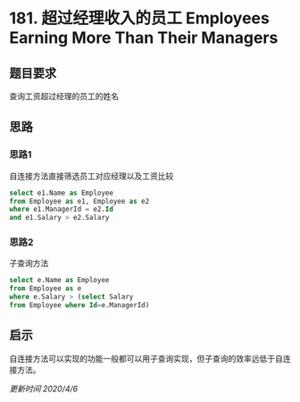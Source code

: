 # 181. 超过经理收入的员工 Employees Earning More Than Their Managers

## 题目要求
查询工资超过经理的员工的姓名

## 思路
### 思路1
自连接方法直接筛选员工对应经理以及工资比较
```sql
select e1.Name as Employee
from Employee as e1, Employee as e2
where e1.ManagerId = e2.Id
and e1.Salary > e2.Salary
```

### 思路2
子查询方法
```sql
select e.Name as Employee
from Employee as e
where e.Salary > (select Salary 
from Employee where Id=e.ManagerId)
```

## 启示
自连接方法可以实现的功能一般都可以用子查询实现，但子查询的效率远低于自连接方法。

*更新时间 2020/4/6*
